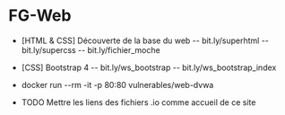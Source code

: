 # FG-Web

- [HTML & CSS] Découverte de la base du web
-- bit.ly/superhtml
-- bit.ly/supercss
-- bit.ly/fichier_moche
- [CSS] Bootstrap 4
-- bit.ly/ws_bootstrap
-- bit.ly/ws_bootstrap_index
- docker run --rm -it -p 80:80 vulnerables/web-dvwa

- TODO
Mettre les liens des fichiers
.io comme accueil de ce site 
